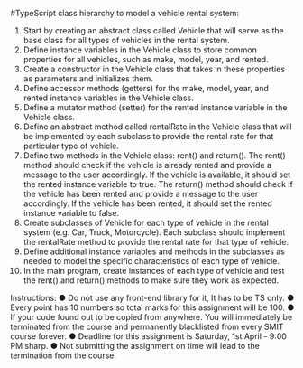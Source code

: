 #TypeScript class hierarchy to model a vehicle rental system: 

1. Start by creating an abstract class called Vehicle that will serve as the base class
for all types of vehicles in the rental system.
2. Define instance variables in the Vehicle class to store common properties for all
vehicles, such as make, model, year, and rented.
3. Create a constructor in the Vehicle class that takes in these properties as
parameters and initializes them.
4. Define accessor methods (getters) for the make, model, year, and rented instance
variables in the Vehicle class.
5. Define a mutator method (setter) for the rented instance variable in the Vehicle
class.
6. Define an abstract method called rentalRate in the Vehicle class that will be
implemented by each subclass to provide the rental rate for that particular type
of vehicle.
7. Define two methods in the Vehicle class: rent() and return(). The rent() method
should check if the vehicle is already rented and provide a message to the user
accordingly. If the vehicle is available, it should set the rented instance variable to
true. The return() method should check if the vehicle has been rented and provide
a message to the user accordingly. If the vehicle has been rented, it should set
the rented instance variable to false.
8. Create subclasses of Vehicle for each type of vehicle in the rental system (e.g.
Car, Truck, Motorcycle). Each subclass should implement the rentalRate method
to provide the rental rate for that type of vehicle.
9. Define additional instance variables and methods in the subclasses as needed to
model the specific characteristics of each type of vehicle.
10. In the main program, create instances of each type of vehicle and test the rent()
and return() methods to make sure they work as expected.

Instructions:
● Do not use any front-end library for it, It has to be TS only. 
● Every point has 10 numbers so total marks for this assignment will be 100. 
● If your code found out to be copied from anywhere. You will immediately be terminated from the course and permanently blacklisted from every SMIT course forever. 
● Deadline for this assignment is Saturday, 1st April - 9:00 PM sharp. 
● Not submitting the assignment on time will lead to the termination from the course.
